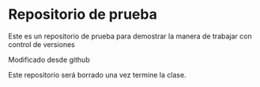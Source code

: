 # Repositorio de prueba
Este es un repositorio de prueba para demostrar la manera de trabajar con control de versiones

Modificado desde github


Este repositorio será borrado una vez termine la clase.